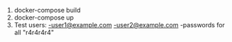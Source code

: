 1) docker-compose build
2) docker-compose up 
3) Test users:
-user1@example.com
-user2@example.com
-passwords for all "r4r4r4r4"

